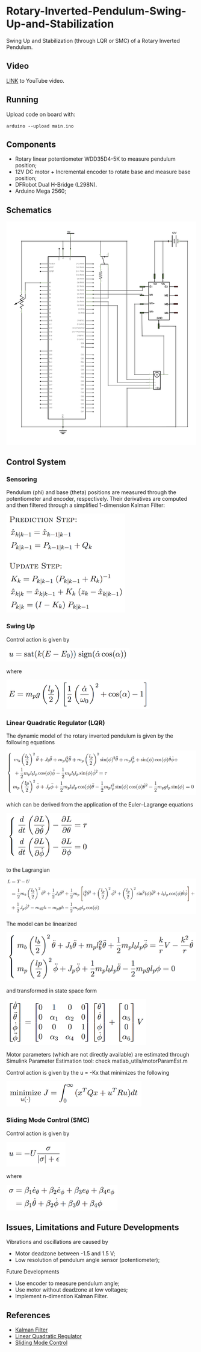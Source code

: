 # Rotary-Inverted-Pendulum-Swing-Up-and-Stabilization
Swing Up and Stabilization (through LQR or SMC) of a Rotary Inverted Pendulum.

## Video

[LINK](https://youtu.be/2koXcs0IhOc) to YouTube video.

## Running

Upload code on board with:
```
arduino --upload main.ino
```

## Components

- Rotary linear potentiometer WDD35D4-5K to measure pendulum position;
- 12V DC motor + Incremental encoder to rotate base and measure base position;
- DFRobot Dual H-Bridge (L298N).
- Arduino Mega 2560;

## Schematics

<p align="left"><img src="media/schematics.jpg"></p>

## Control System

### Sensoring

Pendulum (phi) and base (theta) positions are measured through the potentiometer and encoder, respectively. Their derivatives are computed and then filtered through a simplified 1-dimension Kalman Filter:

<p align="left"><img src="media/kf.png"></p>

### Swing Up

Control action is given by

<p align="left"><img src="media/swingup.png"></p>
where

<p align="left"><img src="media/e.png"></p>

### Linear Quadratic Regulator (LQR)

The dynamic model of the rotary inverted pendulum is given by the following equations

<p align="left"><img src="media/model.png"></p>
which can be derived from the application of the Euler–Lagrange equations

<p align="left"><img src="media/lagrange.png"></p>
to the Lagrangian
 
<p align="left"><img src="media/l.png"></p>

The model can be linearized

<p align="left"><img src="media/linmodel.png"></p>
and transformed in state space form
 
<p align="left"><img src="media/ssmodel.png"></p>

Motor parameters (which are not directly available) are estimated through Simulink Parameter Estimation tool: check matlab_utils/motorParamEst.m

Control action is given by the u = -Kx that minimizes the following

<p align="left"><img src="media/lqr.png"></p>

### Sliding Mode Control (SMC)

Control action is given by

<p align="left"><img src="media/smc.png"></p>
where
 
<p align="left"><img src="media/sigma.png"></p>

## Issues, Limitations and Future Developments

Vibrations and oscillations are caused by
- Motor deadzone between -1.5 and 1.5 V;
- Low resolution of pendulum angle sensor (potentiometer);

Future Developments
- Use encoder to measure pendulum angle;
- Use motor without deadzone at low voltages;
- Implement n-dimention Kalman Filter.

## References

- [Kalman Filter](https://en.wikipedia.org/wiki/Kalman_filter)
- [Linear Quadratic Regulator](https://en.wikipedia.org/wiki/Linear–quadratic_regulator)
- [Sliding Mode Control](https://en.wikipedia.org/wiki/Sliding_mode_control)
